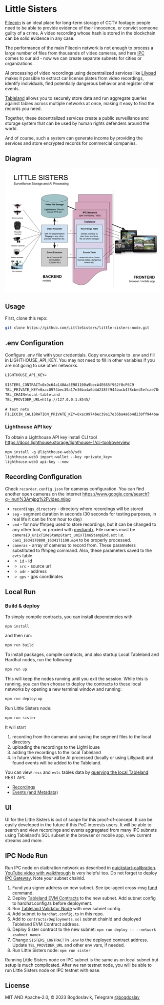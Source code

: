 # Little Sisters

[Filecoin](https://filecoin.io/) is an ideal place for long-term storage of CCTV footage: people need to be able to provide evidence of their innocence, or convict someone guilty of a crime. A video recording whose hash is stored in the blockchain can be solid evidence in any case.

The performance of the main Filecoin network is not enough to process a large number of files from thousands of video cameras, and here [IPC](https://ipc.space/) comes to our aid - now we can create separate subnets for cities or organizations.

AI processing of video recordings using decentralized services like [Lilypad](https://docs.lilypadnetwork.org/) makes it possible to extract car license plates from video recordings, identify individuals, find potentially dangerous behavior and register other events.

[Tableland](https://tableland.xyz/) allows you to securely store data and run aggregate queries against tables across multiple networks at once, making it easy to find the records you need.

Together, these decentralized services create a public surveillance and storage system that can be used by human rights defenders around the world.

And of course, such a system can generate income by providing the services and store encrypted records for commercial companies.

## Diagram

![alt text](/docs/diagram.png "Little Sister Tableland Diagram")

## Usage

First, clone this repo:

```sh
git clone https://github.com/LittleSisters/little-sisters-node.git
```
## .env Configuration
Configure .env file with your credentials. Copy env.example to .env and fill in LIGHTHOUSE_API_KEY.
You may not need to fill in other variables if you are not going to use other networks.
```
LIGHTHOUSE_API_KEY=

SISTERS_CONTRACT=0xDc64a140Aa3E981100a9becA4E685f962f0cF6C9
TBL_PRIVATE_KEY=0xac0974bec39a17e36ba4a6b4d238ff944bacb478cbed5efcae784d7bf4f2ff80
TBL_CHAIN=local-tableland
TBL_PROVIDER_URL=http://127.0.0.1:8545/

# test nets
FILECOIN_CALIBRATION_PRIVATE_KEY=0xac0974bec39a17e36ba4a6b4d238ff944bacb478cbed5efcae784d7bf4f2ff80
```
### Lighthouse API key
To obtain a Lighthouse API key install CLI tool https://docs.lighthouse.storage/lighthouse-1/cli-tool/overview
```
npm install -g @lighthouse-web3/sdk
lighthouse-web3 import-wallet --key <private_key>
lighthouse-web3 api-key --new
```
## Recording Configuration
Check `recorder.config.json` for cameras configuration. You can find another open cameras on the internet
https://www.google.com/search?q=inurl%3Amjpg%2Fvideo.mjpg

* `recordings_directory` - directory where recordings will be stored
* `seg` - segment duration in seconds (30 seconds for testing purposes, in real life it can be from hour to day)
* `cmd` - for now  ffmpeg used to store recordings, but it can be changed to any other tool, or proxied with [mediamtx](https://github.com/bluenviron/mediamtx).
  File names must be `cameraID_unixTimeStampStart_unixTimeStampEnd.ext` i.e. `cam1_1634170800_1634171100.mp4` to be properly processed.
* `cameras` - array of cameras to record from. These parameters substituted to ffmpeg command. Also, these parameters saved to the `evts` table.
* * `id` - id
* * `src` - source url
* * `adr` - address
* * `gps` - gps coordinates

## Local Run
### Build & deploy

To simply compile contracts, you can install dependencies with 
```sh
npm install
```
and then run:

```sh
npm run build
```

To install packages, compile contracts, and also startup Local Tableland and Hardhat nodes, run the following:

```sh
npm run up
```

This will keep the nodes running until you exit the session. While this is running, you can then choose to deploy the contracts to these local networks by opening a new terminal window and running:

```sh
npm run deploy:up
```

Run Little Sisters node:
```sh
npm run sister
```

It will start 
1. recording from the cameras and saving the segment files to the local directory 
2. uploading the recordings to the LightHouse
3. adding the recordings to the local Tableland
4. in future video files will be AI processed (locally or using Lillypad) and found events will be added to the Tableland.

You can view `recs` and `evts` tables data by [querying the local Tableland](https://docs.tableland.xyz/quickstarts/local-tableland#rest-api) REST API:
* [Recordings](http://localhost:8080/api/v1/query?statement=select%20%2A%20from%20recs_31337_2)
* [Events (and Metadata)](http://localhost:8080/api/v1/query?statement=select%20%2A%20from%20evts_31337_3)

## UI

UI for the Little Sisters is out of scope for this proof-of-concept. It can be easily developed in the future if this PoC interests users. 
It will be able to search and view recordings and events aggregated from many IPC subnets using Tableland's SQL subset in the browser or mobile app, view current streams and more.

## IPC Node Run
Run IPC node on claibration network as described in [quickstart-calibration]( https://github.com/consensus-shipyard/ipc-agent/blob/main/docs/quickstart-calibration.md).
[YouTube video with walkthrough](https://www.youtube.com/watch?v=5ik6y3n53mk) is very helpful too.
Do not forget to deploy [IPC Gateway](https://github.com/consensus-shipyard/ipc-agent/blob/main/docs/quickstart-calibration.md#step-11-deploy-ipc-gateway-optional).
Note your subnet chainId.

1. Fund you signer address on new subnet. See ipc-agent cross-msg [fund](https://github.com/consensus-shipyard/ipc-agent/blob/main/docs/usage.md#fund) command.
2. Deploy [Tableland EVM Contracts](https://github.com/tablelandnetwork/evm-tableland.git) to the new subnet. Add subnet config to hardhat.config.ts before deployment.
3. Run [Tableland Validator Node](https://github.com/tablelandnetwork/go-tableland) with new subnet config.
4. Add subnet to `hardhat.config.ts` in this repo.
4. Add to `contracts/Deployments.sol` subnet chainId and deployed Tableland EVM Contract address.
5. Deploy Sister contract to the new subnet: `npm run deploy -- --network <subnet_name>`
6. Change `SISTERS_CONTRACT` in `.env` to the deployed contract address. Update `TBL_PROVIDER_URL` and other env vars, if needed.
7. Run Little Sisters node: `npm run sister`

Running Little Sisters node on IPC subnet is the same as on local subnet but setup is much complicated.
After we ran testnet node, you will be able to run Little Sisters node on IPC testnet with ease.

## License

MIT AND Apache-2.0,
© 2023 Bogdoslavik,
Telegram [@bogdoslav](https://t.me/bogdoslav)

